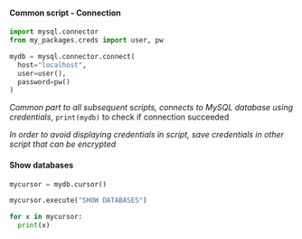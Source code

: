 #### Common script - Connection
```python
import mysql.connector
from my_packages.creds import user, pw

mydb = mysql.connector.connect(
  host="localhost",
  user=user(),
  password=pw()
)
```
*Common part to all subsequent scripts, connects to MySQL database using credentials*, `print(mydb)` to check if connection succeeded

*In order to avoid displaying credentials in script, save credentials in other script that can be encrypted*

#### Show databases
```python
mycursor = mydb.cursor()

mycursor.execute("SHOW DATABASES")

for x in mycursor:
  print(x)
```

